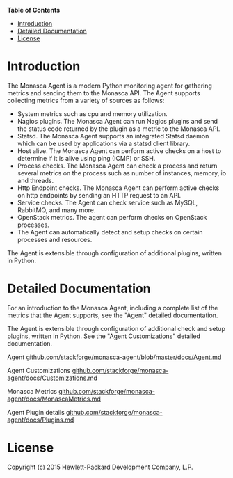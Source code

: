 <!-- START doctoc generated TOC please keep comment here to allow auto update -->
<!-- DON'T EDIT THIS SECTION, INSTEAD RE-RUN doctoc TO UPDATE -->
**Table of Contents**

- [Introduction](#introduction)
- [Detailed Documentation](#detailed-documentation)
- [License](#license)

<!-- END doctoc generated TOC please keep comment here to allow auto update -->

# Introduction
The Monasca Agent is a modern Python monitoring agent for gathering metrics and sending them to the Monasca API. The Agent supports collecting metrics from a variety of sources as follows:

* System metrics such as cpu and memory utilization.
* Nagios plugins. The Monasca Agent can run Nagios plugins and send the status code returned by the plugin as a metric to the Monasca API.
* Statsd. The Monasca Agent supports an integrated Statsd daemon which can be used by applications via a statsd client library.
* Host alive. The Monasca Agent can perform active checks on a host to determine if it is alive using ping (ICMP) or 
SSH.
* Process checks. The Monasca Agent can check a process and return several metrics on the process such as number of instances, memory, io and threads.
* Http Endpoint checks. The Monasca Agent can perform active checks on http endpoints by sending an HTTP request to an API.
* Service checks. The Agent can check service such as MySQL, RabbitMQ, and many more.
* OpenStack metrics.  The agent can perform checks on OpenStack processes.
* The Agent can automatically detect and setup checks on certain processes and resources.

The Agent is extensible through configuration of additional plugins, written in Python.

# Detailed Documentation

For an introduction to the Monasca Agent, including a complete list of the metrics that the Agent supports, see the "Agent" detailed documentation.

The Agent is extensible through configuration of additional check and setup plugins, written in Python. See the "Agent Customizations" detailed documentation.

Agent [github.com/stackforge/monasca-agent/blob/master/docs/Agent.md](https://github.com/stackforge/monasca-agent/blob/master/docs/Agent.md)

Agent Customizations [github.com/stackforge/monasca-agent/docs/Customizations.md](https://github.com/stackforge/monasca-agent/blob/master/docs/Customizations.md)

Monasca Metrics [github.com/stackforge/monasca-agent/docs/MonascaMetrics.md](https://github.com/stackforge/monasca-agent/blob/master/docs/MonascaMetrics.md)

Agent Plugin details [github.com/stackforge/monasca-agent/docs/Plugins.md](https://github.com/stackforge/monasca-agent/blob/master/docs/Plugins.md)

# License
Copyright (c) 2015 Hewlett-Packard Development Company, L.P.
